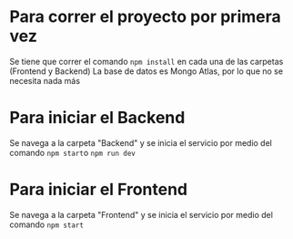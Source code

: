# Para correr el proyecto por primera vez 
Se tiene que correr el comando `npm install` en cada una de las carpetas (Frontend y Backend)
La base de datos es Mongo Atlas, por lo que no se necesita nada más

# Para iniciar el Backend 
Se navega a la carpeta "Backend" y se inicia el servicio por medio del comando `npm start`o  `npm run dev`

# Para iniciar el Frontend
Se navega a la carpeta "Frontend" y se inicia el servicio por medio del comando `npm start`


